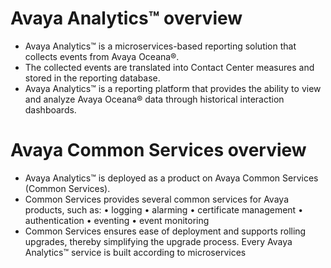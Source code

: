 # Avaya Analytics™ overview
- Avaya Analytics™ is a microservices-based reporting solution that collects events from Avaya 
Oceana®.
- The collected events are translated into Contact Center measures and stored in the reporting 
database.
- Avaya Analytics™ is a reporting platform that provides the ability to view and analyze Avaya 
Oceana® data through historical interaction dashboards.

# Avaya Common Services overview
- Avaya Analytics™ is deployed as a product on Avaya Common Services (Common Services).
- Common Services provides several common services for Avaya products, such as:
  • logging
  • alarming
  • certificate management
  • authentication
  • eventing
  • event monitoring
- Common Services ensures ease of deployment and supports rolling upgrades, thereby simplifying the upgrade process. Every Avaya Analytics™ service is built according to microservices 
